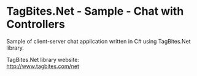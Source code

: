 # TagBites.Net - Sample - Chat with Controllers

Sample of client-server chat application written in C# using TagBites.Net library.

TagBites.Net library website:  
http://www.tagbites.com/net
